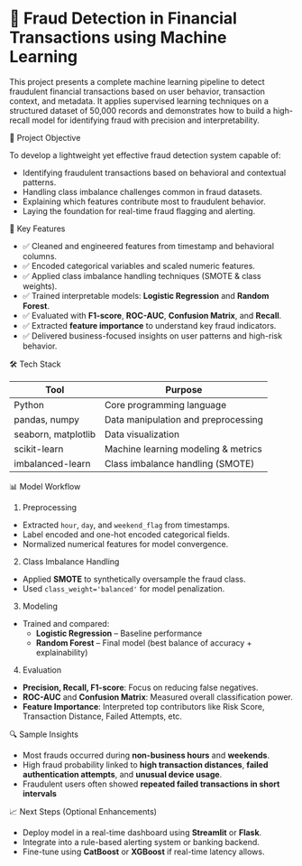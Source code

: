 # 🔐 Fraud Detection in Financial Transactions using Machine Learning

This project presents a complete machine learning pipeline to detect fraudulent financial transactions based on user behavior, transaction context, and metadata. It applies supervised learning techniques on a structured dataset of 50,000 records and demonstrates how to build a high-recall model for identifying fraud with precision and interpretability.

📌 Project Objective

To develop a lightweight yet effective fraud detection system capable of:
- Identifying fraudulent transactions based on behavioral and contextual patterns.
- Handling class imbalance challenges common in fraud datasets.
- Explaining which features contribute most to fraudulent behavior.
- Laying the foundation for real-time fraud flagging and alerting.

🧠 Key Features

- ✅ Cleaned and engineered features from timestamp and behavioral columns.
- ✅ Encoded categorical variables and scaled numeric features.
- ✅ Applied class imbalance handling techniques (SMOTE & class weights).
- ✅ Trained interpretable models: **Logistic Regression** and **Random Forest**.
- ✅ Evaluated with **F1-score**, **ROC-AUC**, **Confusion Matrix**, and **Recall**.
- ✅ Extracted **feature importance** to understand key fraud indicators.
- ✅ Delivered business-focused insights on user patterns and high-risk behavior.

🛠️ Tech Stack

| Tool            | Purpose                                |
|-----------------|----------------------------------------|
| Python          | Core programming language              |
| pandas, numpy   | Data manipulation and preprocessing    |
| seaborn, matplotlib | Data visualization               |
| scikit-learn    | Machine learning modeling & metrics    |
| imbalanced-learn| Class imbalance handling (SMOTE)       |

📊 Model Workflow

1. Preprocessing
- Extracted `hour`, `day`, and `weekend_flag` from timestamps.
- Label encoded and one-hot encoded categorical fields.
- Normalized numerical features for model convergence.

2. Class Imbalance Handling
- Applied **SMOTE** to synthetically oversample the fraud class.
- Used `class_weight='balanced'` for model penalization.

3. Modeling
- Trained and compared:
  - **Logistic Regression** – Baseline performance
  - **Random Forest** – Final model (best balance of accuracy + explainability)

4. Evaluation
- **Precision, Recall, F1-score**: Focus on reducing false negatives.
- **ROC-AUC** and **Confusion Matrix**: Measured overall classification power.
- **Feature Importance**: Interpreted top contributors like Risk Score, Transaction Distance, Failed Attempts, etc.

🔍 Sample Insights

- Most frauds occurred during **non-business hours** and **weekends**.
- High fraud probability linked to **high transaction distances**, **failed authentication attempts**, and **unusual device usage**.
- Fraudulent users often showed **repeated failed transactions in short intervals**

📈 Next Steps (Optional Enhancements)
- Deploy model in a real-time dashboard using **Streamlit** or **Flask**.
- Integrate into a rule-based alerting system or banking backend.
- Fine-tune using **CatBoost** or **XGBoost** if real-time latency allows.

